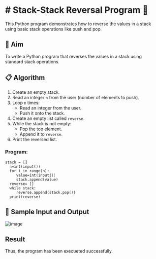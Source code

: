 # # Stack-Stack Reversal Program 🔁

This Python program demonstrates how to reverse the values in a stack using basic stack operations like push and pop.

## 🎯 Aim

To write a Python program that reverses the values in a stack using standard stack operations.

## 📋 Algorithm

1. Create an empty stack.
2. Read an integer `n` from the user (number of elements to push).
3. Loop `n` times:
   - Read an integer from the user.
   - Push it onto the stack.
4. Create an empty list called `reverse`.
5. While the stack is not empty:
   - Pop the top element.
   - Append it to `reverse`.
6. Print the reversed list.


### Program:
```
stack = []
  n=int(input())
  for i in range(n):
     value=int(input())
     stack.append(value)
  reverse= []
  while stack:
     reverse.append(stack.pop())
  print(reverse)
```

## 🧪 Sample Input and Output
![image](https://github.com/user-attachments/assets/c5fa70fb-5a89-4d6c-ac25-50143f48c0f6)

## Result
Thus, the program has been execueted successfully.
